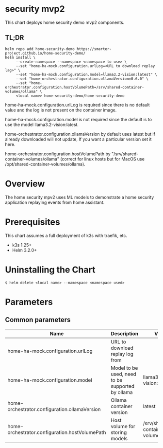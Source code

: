 # security mvp2

This chart deploys home security demo mvp2 components.

## TL;DR

```console
helm repo add home-security-demo https://smarter-project.github.io/home-security-demo/
helm install \
     --create-namespace --namespace <namespace to use> \
     --set "home-ha-mock.configuration.urlLog=<URL to download replay lag>" \
     --set "home-ha-mock.configuration.model=llama3.2-vision:latest" \
     --set "home-orchestrator.configuration.ollamaVersion=0.6.0" \
     --set "home-orchestrator.configuration.hostVolumePath=/srv/shared-container-volumes/ollama" \
     <local name> home-security-demo/home-security-demo
```

home-ha-mock.configuration.urlLog is required since there is no default value and the log is not present on the container image.

home-ha-mock.configuration.model is not required since the default is to use the model llama3.2-vision:latest.

home-orchestrator.configuration.ollamaVersion by default uses latest but if already downloaded will not update, If you want a particular version set it here.

home-orchestrator.configuration.hostVolumePath by "/srv/shared-container-volumes/ollama" (correct for linux hosts but for MacOS use /opt/shared-container-volumes/ollama).

# Overview

The home security mpv2 uses ML models to demonstrate a home security application replaying events from home assistant.

# Prerequisites

This chart assumes a full deployment of k3s with traefik, etc.

* k3s 1.25+
* Helm 3.2.0+

# Uninstalling the Chart

```
$ helm delete <local name> --namespace <namespace used>
```

# Parameters

## Common parameters

| Name | Description | Value |
| ---- | ----------- | ----- |
| home-ha-mock.configuration.urlLog | URL to download replay log from | | 
| home-ha-mock.configuration.model | Model to be used, need to be supported by ollama | llama3.2-vision:latest | 
| home-orchestrator.configuration.ollamaVersion | Ollama container version | latest | 
| home-orchestrator.configuration.hostVolumePath | Host volume for storing models | /srv/shared-container-volumes/ollama | 
